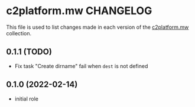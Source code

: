 # c2platform.mw CHANGELOG

This file is used to list changes made in each version of the [c2platform.mw](https://github.com/c2platform/ansible-collection-mw) collection.

## 0.1.1 (TODO)

* Fix task "Create dirname" fail when `dest` is not defined

## 0.1.0 (2022-02-14)

* initial role
